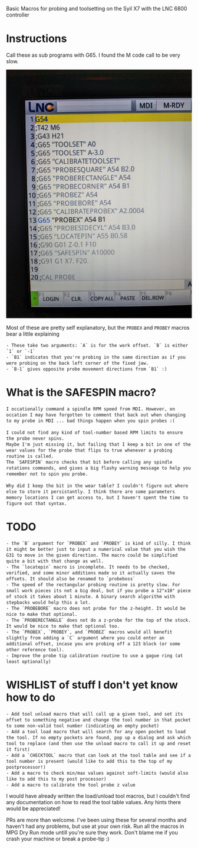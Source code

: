 Basic Macros for probing and toolsetting on the Syil X7 with the LNC 6800 controller

# Instructions 

Call these as sub programs with G65. I found the M code call to be very slow. 

![MDI Screen](mdi_screen.jpg)

Most of these are pretty self explanatory, but the `PROBEX` and `PROBEY` macros bear a little explaining

	- These take two arguments: `A` is for the work offset. `B` is either `1` or `-1`
	- `B1` indicates that you're probing in the same direction as if you were probing on the back left corner of the fixed jaw. 
	- `B-1` gives opposite probe movement directions from `B1` :) 

# What is the SAFESPIN macro? 
	I occationally command a spindle RPM speed from MDI. However, on occation I may have forgotten to comment that back out when changing to my probe in MDI ... bad things happen when you spin probes :(

	I could not find any kind of tool-number based RPM limits to ensure the probe never spins. 
	Maybe I'm just missing it, but failing that I keep a bit in one of the wear values for the probe that flips to true whenever a probing routine is called. 
	The `SAFESPIN` macro checks that bit before calling any spindle rotations commands, and gives a big flashy warning message to help you remember not to spin you probe. 

	Why did I keep the bit in the wear table? I couldn't figure out where else to store it persistantly. I think there are some parameters memory locations I can get access to, but I haven't spent the time to figure out that syntax. 

# TODO
	- the `B` argument for `PROBEX` and `PROBEY` is kind of silly. I think it might be better just to input a numerical value that you wish the G31 to move in the given direction. The macro could be simplified quite a bit with that change as well. 
	- The `locatepin` macro is incomplete. It needs to be checked, verified, and some minor additions made so it actually saves the offsets. It should also be renamed to `probeboss`
	- The speed of the rectangular probing routine is pretty slow. For small work pieces its not a big deal, but if you probe a 12"x10" piece of stock it takes about 1 minute. A binary search algorithm with stepbacks would help this a lot. 
	- The `PROBEBORE` macro does not probe for the z-height. It would be nice to make that optional. 
	- The `PROBERECTANGLE` does not do a z-probe for the top of the stock. It would be nice to make that optional too. 
	- The `PROBEX`, `PROBEY`, and `PROBEZ` macros would all benefit slightly from adding a `C` argument where you could enter an additional offset, incase you are probing off a 123 block (or some other reference tool). 
	- Improve the probe tip calibration routine to use a gague ring (at least optionally)

# WISHLIST of stuff I don't yet know how to do
	- Add tool unload macro that will call up a given tool, and set its offset to something negative and change the tool number in that pocket to some non-valid tool number (indicating an empty pocket)
	- Add a tool load macro that will search for any open pocket to load the tool. If no empty pockets are found, pop up a dialog and ask which tool to replace (and then use the unload macro to call it up and reset it first)
	- Add a `CHECKTOOL` macro that can look at the tool table and see if a tool number is present (would like to add this to the top of my postprocessor!)
	- Add a macro to check min/max values against soft-limits (would also like to add this to my post processor) 
	- Add a macro to calibrate the tool probe z value


I would have already written the load/unload tool macros, but I couldn't find any documentation on how to read the tool table values. Any hints there would be appreciated!


PRs are more than welcome. I've been using these for several months and haven't had any problems, but use at your own risk. Run all the macros in MPG Dry Run mode untill you're sure they work. Don't blame me if you crash your machine or break a probe-tip :) 


